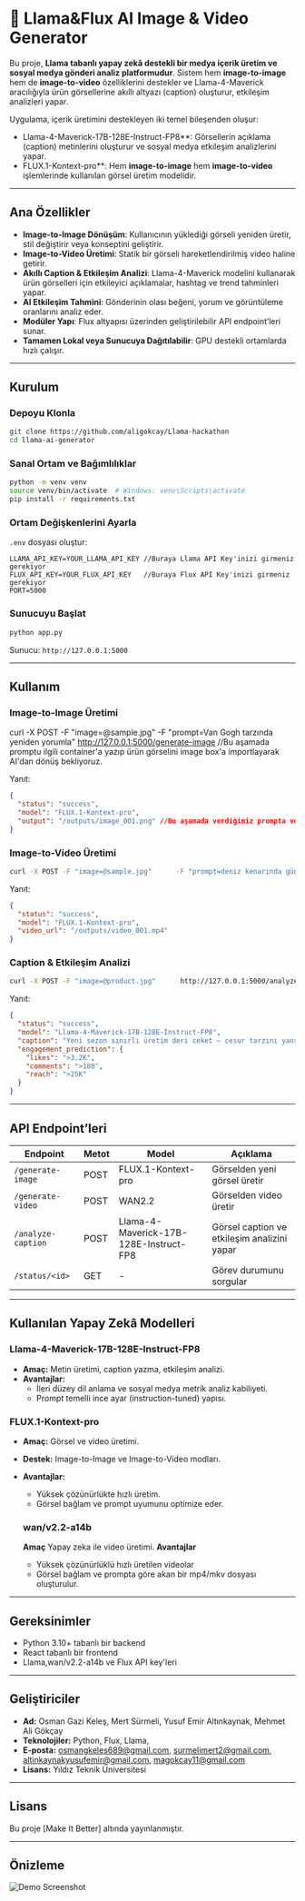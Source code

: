 # 🧠 Llama&Flux AI Image & Video Generator

Bu proje, **Llama tabanlı yapay zekâ destekli bir medya içerik üretim ve sosyal medya gönderi analiz platformudur**. Sistem hem **image-to-image** hem de **image-to-video** özelliklerini destekler ve Llama-4-Maverick aracılığıyla ürün görsellerine akıllı altyazı (caption) oluşturur, etkileşim analizleri yapar.

Uygulama, içerik üretimini destekleyen iki temel bileşenden oluşur:

- Llama-4-Maverick-17B-128E-Instruct-FP8**: Görsellerin açıklama (caption) metinlerini oluşturur ve sosyal medya etkileşim analizlerini yapar.
- FLUX.1-Kontext-pro**: Hem **image-to-image** hem **image-to-video** işlemlerinde kullanılan görsel üretim modelidir.

---

##  Ana Özellikler

-  **Image-to-Image Dönüşüm**: Kullanıcının yüklediği görseli yeniden üretir, stil değiştirir veya konseptini geliştirir.  
-  **Image-to-Video Üretimi**: Statik bir görseli hareketlendirilmiş video haline getirir.  
-  **Akıllı Caption & Etkileşim Analizi**: Llama-4-Maverick modelini kullanarak ürün görselleri için etkileyici açıklamalar, hashtag ve trend tahminleri yapar.  
-  **AI Etkileşim Tahmini**: Gönderinin olası beğeni, yorum ve görüntüleme oranlarını analiz eder.  
-  **Modüler Yapı**: Flux altyapısı üzerinden geliştirilebilir API endpoint’leri sunar.  
-  **Tamamen Lokal veya Sunucuya Dağıtılabilir**: GPU destekli ortamlarda hızlı çalışır.

---

##  Kurulum

###  Depoyu Klonla
```bash
git clone https://github.com/aligokcay/Llama-hackathon
cd llama-ai-generator
```

###  Sanal Ortam ve Bağımlılıklar
```bash
python -m venv venv
source venv/bin/activate  # Windows: venv\Scripts\activate
pip install -r requirements.txt
```

###  Ortam Değişkenlerini Ayarla
`.env` dosyası oluştur:
```
LLAMA_API_KEY=YOUR_LLAMA_API_KEY //Buraya Llama API Key'inizi girmeniz gerekiyor
FLUX_API_KEY=YOUR_FLUX_API_KEY   //Buraya Flux API Key'inizi girmeniz gerekiyor
PORT=5000
```

###  Sunucuyu Başlat
```bash
python app.py
```
Sunucu: `http://127.0.0.1:5000`

---

##  Kullanım

###  Image-to-Image Üretimi 

curl -X POST -F "image=@sample.jpg"      -F "prompt=Van Gogh tarzında yeniden yorumla"      http://127.0.0.1:5000/generate-image 
//Bu aşamada promptu ilgili container'a yazıp ürün görselini image box'a importlayarak AI'dan dönüş bekliyoruz.

Yanıt:
```json
{
  "status": "success",
  "model": "FLUX.1-Kontext-pro",
  "output": "/outputs/image_001.png" //Bu aşamada verdiğimiz prompta ve görsele göre bize istediğimiz görseli üreten bir AI'a sahibiz.
}

```

###  Image-to-Video Üretimi
```bash
curl -X POST -F "image=@sample.jpg"      -F "prompt=deniz kenarında gün batımı efektiyle canlandır"      http://127.0.0.1:5000/generate-video
```
Yanıt:
```json
{
  "status": "success",
  "model": "FLUX.1-Kontext-pro",
  "video_url": "/outputs/video_001.mp4"
}
```

###  Caption & Etkileşim Analizi
```bash
curl -X POST -F "image=@product.jpg"      http://127.0.0.1:5000/analyze-caption
```
Yanıt:
```json
{
  "status": "success",
  "model": "Llama-4-Maverick-17B-128E-Instruct-FP8",
  "caption": "Yeni sezon sınırlı üretim deri ceket – cesur tarzını yansıt! 🧥🔥", // Bu aşamada Llama-4-Maverick modeli görseli yorumlayarak en uygun ve etkileşim alabilecek captionu bizim için yazar.
  "engagement_prediction": {
    "likes": ">3.2K",
    "comments": ">180",
    "reach": ">25K"
  }
}
```

---

##  API Endpoint’leri

| Endpoint            | Metot  | Model                                  | Açıklama 
|-----------          |--------|---------                               |-------------
| `/generate-image`   | POST   | FLUX.1-Kontext-pro                     | Görselden yeni görsel üretir 
| `/generate-video`   | POST   | WAN2.2                                 | Görselden video üretir 
| `/analyze-caption`  | POST   | Llama-4-Maverick-17B-128E-Instruct-FP8 | Görsel caption ve etkileşim analizini yapar 
| `/status/<id>`      | GET    | -                                      | Görev durumunu sorgular

---

##  Kullanılan Yapay Zekâ Modelleri

###  **Llama-4-Maverick-17B-128E-Instruct-FP8**
- **Amaç:** Metin üretimi, caption yazma, etkileşim analizi.
- **Avantajlar:**
  - İleri düzey dil anlama ve sosyal medya metrik analiz kabiliyeti.
  - Prompt temelli ince ayar (instruction-tuned) yapısı.

###  **FLUX.1-Kontext-pro**
- **Amaç:** Görsel ve video üretimi.
- **Destek:** Image-to-Image ve Image-to-Video modları.
- **Avantajlar:**
  - Yüksek çözünürlükte hızlı üretim.
  - Görsel bağlam ve prompt uyumunu optimize eder.

  ### **wan/v2.2-a14b**
  **Amaç** Yapay zeka ile video üretimi.
  **Avantajlar** 
  - Yüksek çözünürlüklü hızlı üretilen videolar
  - Görsel bağlam ve prompta göre akan bir mp4/mkv dosyası oluşturulur.

---

##  Gereksinimler
- Python 3.10+ tabanlı bir backend
- React tabanlı bir frontend
- Llama,wan/v2.2-a14b ve Flux API key'leri
---

##  Geliştiriciler
- **Ad:** Osman Gazi Keleş, Mert Sürmeli, Yusuf Emir Altınkaynak, Mehmet Ali Gökçay
- **Teknolojiler:** Python, Flux, Llama,  
- **E-posta:** osmangkeles689@gmail.com, surmelimert2@gmail.com, altinkaynakyusufemir@gmail.com, magokcay11@gmail.com
- **Lisans:** Yıldız Teknik Üniversitesi

---

##  Lisans
Bu proje [Make It Better] altında yayınlanmıştır.

---

##  Önizleme
![Demo Screenshot](./static/demo-preview.gif)

